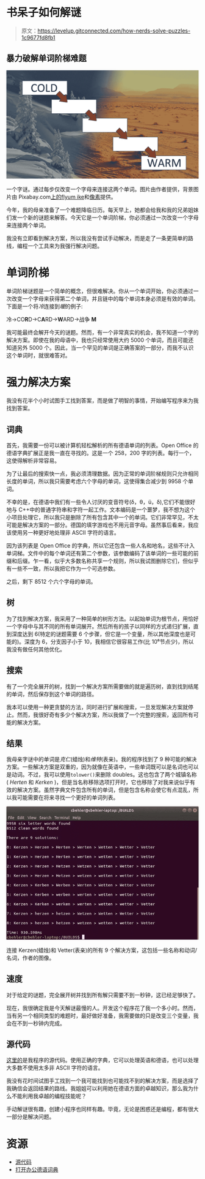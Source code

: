 # 书呆子如何解谜

> 原文：<https://levelup.gitconnected.com/how-nerds-solve-puzzles-1c9677fd8fb1>

## 暴力破解单词阶梯难题

![](img/ba5887ae41d5c86f4b4f56109af1a76e.png)

一个字谜。通过每步仅改变一个字母来连接这两个单词。图片由作者提供，背景图片由 Pixabay.com[上的](https://pixabay.com/)[flyum ike](https://pixabay.com/users/flyupmike-5768/?utm_source=link-attribution&amp;utm_medium=referral&amp;utm_campaign=image&amp;utm_content=69661)和[像素](https://pixabay.com/users/pexels-2286921/?utm_source=link-attribution&amp;utm_medium=referral&amp;utm_campaign=image&amp;utm_content=1839218)提供。

今年，我的母亲准备了一个难题降临日历。每天早上，她都会给我和我的兄弟姐妹们发一个新的谜题来解答。今天它是一个单词阶梯，你必须通过一次改变一个字母来连接两个单词。

我没有立即看到解决方案，所以我没有尝试手动解决，而是走了一条更简单的路线，编程一个工具来为我强行解决问题。

# 单词阶梯

单词阶梯谜题是一个简单的概念，但很难解决。你从一个单词开始，你必须通过一次改变一个字母来获得第二个单词，并且链中的每个单词本身必须是有效的单词。下面是一个将*冷*连接到*暖*的例子:

冷→CO**R**D→C**A**RD→**W**ARD→战争 **M**

我可能最终会解开今天的谜题。然而，有一个非常真实的机会，我不知道一个字的解决方案。即使在我的母语中，我也只经常使用大约 5000 个单词，而且可能还知道另外 5000 个。因此，当一个罕见的单词是正确答案的一部分，而我不认识这个单词时，就很难答对。

# 强力解决方案

我没有花半个小时试图手工找到答案，而是做了明智的事情，开始编写程序来为我找到答案。

## 词典

首先，我需要一份可以被计算机轻松解析的所有德语单词的列表。Open Office 的德语字典扩展正是我一直在寻找的。这是一个 258，200 字的列表。每行一个，这使得解析非常容易。

为了让最后的搜索快一点，我必须清理数据。因为正常的单词阶梯规则只允许相同长度的单词，所以我只需要考虑六个字母的单词，这使得集合减少到 9958 个单词。

不幸的是，在德语中我们有一些令人讨厌的变音符号(δ，θ，ü，δ),它们不能很好地与 C++中的普通字符串和字符一起工作。文本编码是一个噩梦，我不想为这个小项目处理它，所以我只是删除了所有包含其中一个的单词。它们非常罕见，不太可能是解决方案的一部分。德国的填字游戏也不用元音字母。虽然事后看来，我应该使用另一种更好地处理非 ASCII 字符的语言。

因为该列表是 Open Office 的字典，所以它还包含一些人名和地名，这些不计入单词梯。文件中的每个单词还有第二个参数，该参数编码了该单词的一些可能的前缀和后缀。乍一看，似乎大多数名称共享一个规则，所以我试图删除它们，但似乎有一些不一致，所以我把它作为一个可选参数。

之后，剩下 8512 个六个字母的单词。

## 树

为了找到解决方案，我采用了一种简单的树形方法。以起始单词为根节点，用恰好一个字母中与其不同的所有单词展开。然后所有的孩子以同样的方式递归扩展，直到深度达到 6(特定的谜题需要 6 个步骤，但它是一个变量，所以其他深度也是可能的)。深度为 6，分支因子小于 10，我相信它很容易工作(比 10⁶节点少)，所以我没有做任何其他优化。

## 搜索

有了一个完全展开的树，找到一个解决方案所需要做的就是遍历树，直到找到结尾的单词，然后保存到这个单词的路径。

我本可以使用一种更贪婪的方法，同时进行扩展和搜索，一旦发现解决方案就停止。然而，我很好奇有多少个解决方案，所以我做了一个完整的搜索，返回所有可能的解决方案。

## 结果

我母亲字谜中的单词是*克仁*(蜡烛)和*维特*(表亲)。我的程序找到了 9 种可能的解决方案。一些解决方案是双重的，因为就像在英语中，一些单词既可以是名词也可以是动词。不过，我可以使用`tolower()`来删除 doubles。这也包含了两个城镇名称( *Herten* 和 *Kerken* )，但是当名称移除选项打开时，它也移除了对我来说似乎有效的解决方案。虽然字典文件包含所有的单词，但是包含名称会使它有点混乱，所以我可能需要在将来寻找一个更好的单词列表。

![](img/81ee6c1a43da7dd25b594181a80c4006.png)

连接 Kerzen(蜡烛)和 Vetter(表亲)的所有 9 个解决方案，这包括一些名称和动词/名词，作者的图像。

## 速度

对于给定的谜题，完全展开树并找到所有解只需要不到一秒钟，这已经足够快了。

现在，我很确定我是今天解谜最慢的人。开发这个程序花了我一个多小时。然而，当有另一个相同类型的难题时，最好做好准备，我需要做的只是改变三个变量，我会在不到一秒钟内完成。

## 源代码

[这里的](https://gist.github.com/pingpoli/5741b95426088c0b714ea29aaea32de7)是我程序的源代码。使用正确的字典，它可以处理英语和德语，也可以处理大多数不使用太多非 ASCII 字符的语言。

我没有花时间试图手工找到一个我可能找到也可能找不到的解决方案，而是选择了我确信会返回结果的路线。我姐姐可以利用她在德语方面的卓越知识，那么我为什么不能利用我卓越的编程技能呢？

手动解谜很有趣，创建小程序也同样有趣。毕竟，无论是困惑还是编程，都有很大一部分是解决问题。

# 资源

*   [源代码](https://gist.github.com/pingpoli/5741b95426088c0b714ea29aaea32de7)
*   [打开办公德语词典](https://extensions.openoffice.org/en/project/german-de-de-frami-dictionaries)